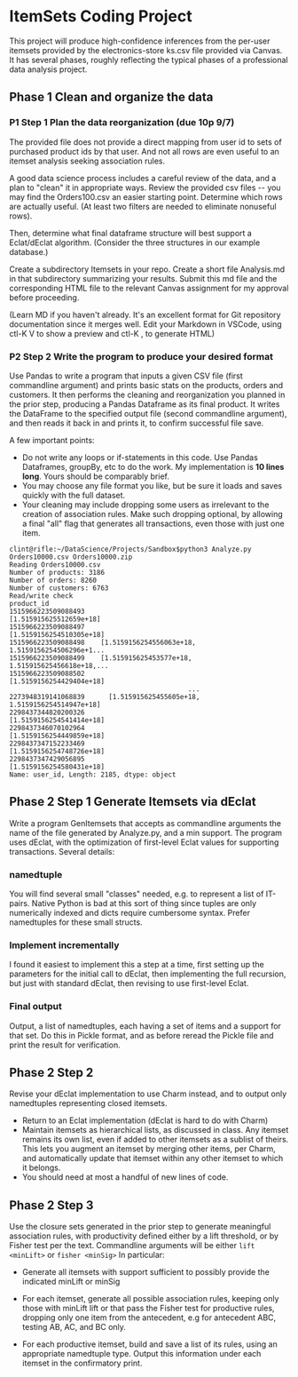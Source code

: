 # ItemSets Coding Project
This project will produce high-confidence inferences from the per-user itemsets provided
by the electronics-store ks.csv file provided via Canvas.  It has several phases,
roughly reflecting the typical phases of a professional data analysis project.

## Phase 1 Clean and organize the data

### P1 Step 1 Plan the data reorganization (due 10p 9/7)
The provided file does not provide a direct mapping from user id to sets of
purchased product ids by that user.  And not all rows are even useful to an
itemset analysis seeking association rules.

A good data science process includes a careful review of the data, and a plan to
"clean" it in appropriate ways.  Review the provided csv files -- you may find
the Orders100.csv an easier starting point.  Determine which rows are actually useful.  (At least two filters are needed to eliminate nonuseful rows).  

Then, determine what final dataframe structure will best 
support a Eclat/dEclat algorithm.  (Consider the three structures in our example database.)

Create a subdirectory Itemsets in your repo. Create a short file Analysis.md in that subdirectory summarizing your results.  Submit this md file and the corresponding HTML file to the relevant Canvas assignment for my approval 
before proceeding.

(Learn MD if you haven't already.  It's an excellent format for Git repository 
documentation since it merges well.  Edit your Markdown in VSCode, using 
ctl-K V to show a preview and ctl-K , to generate HTML)

### P2 Step 2 Write the program to produce your desired format
Use Pandas to write a program that inputs a given CSV file (first commandline argument)
and prints basic stats on the products, orders and customers.  It then performs 
the cleaning and reorganization you planned in the prior step, 
producing a Pandas Dataframe as its final product.  It writes the DataFrame to
the specified output file (second commandline argument), and then reads it back
in and prints it, to confirm successful file save. 

A few important points:
 * Do not write any loops or if-statements in this code.  Use Pandas Dataframes,
 groupBy, etc to do the work.  My implementation is **10 lines long**.  Yours
 should be comparably brief.
 * You may choose any file format you like, but be sure it loads and saves quickly with the full dataset.
 * Your cleaning may include dropping some users as irrelevant to the creation of association rules.  Make such dropping optional, by allowing a final "all" flag that generates all transactions, even those with just one item.

```
clint@rifle:~/DataScience/Projects/Sandbox$python3 Analyze.py Orders10000.csv Orders10000.zip
Reading Orders10000.csv
Number of products: 3186
Number of orders: 8260
Number of customers: 6763
Read/write check 
product_id
1515966223509088493                              [1.515915625512659e+18]
1515966223509088497                             [1.5159156254510305e+18]
1515966223509088498    [1.5159156254556063e+18, 1.5159156254506296e+1...
1515966223509088499    [1.515915625453577e+18, 1.515915625456618e+18,...
1515966223509088502                             [1.5159156254429404e+18]
                                             ...                        
2273948319141068839      [1.515915625455605e+18, 1.5159156254514947e+18]
2298437344820200326                             [1.5159156254541414e+18]
2298437346070102964                             [1.5159156254449859e+18]
2298437347152233469                             [1.5159156254748726e+18]
2298437347429056895                             [1.5159156254580431e+18]
Name: user_id, Length: 2185, dtype: object
```

## Phase 2 Step 1 Generate Itemsets via dEclat
Write a program GenItemsets that accepts as commandline arguments the name of the file generated by Analyze.py, and a min support.  The program uses dEclat, with the optimization of first-level Eclat values for supporting transactions.  Several details:

### namedtuple
You will find several small "classes" needed, e.g. to represent a list of IT-pairs.  Native Python is bad at this sort of thing since tuples are only numerically indexed and dicts require cumbersome syntax.  Prefer namedtuples for these small structs.

### Implement incrementally
I found it easiest to implement this a step at a time, first setting up the parameters for the initial call to dEclat, then implementing the full recursion, but just with standard dEclat, then revising to use first-level Eclat.

### Final output
Output, a list of namedtuples, each having a set of items and a support for that set.  Do this in Pickle format, and as before reread the Pickle file and print the result for verification.

## Phase 2 Step 2
Revise your dEclat implementation to use Charm instead, and to output only namedtuples representing closed itemsets. 
  * Return to an Eclat implementation (dEclat is hard to do with Charm)
  * Maintain itemsets as hierarchical lists, as discussed in class.  Any itemset remains its own list, even if added to other itemsets as a sublist of theirs.  This lets you augment an itemset by merging other items, per Charm, and automatically update that itemset within any other itemset to which it belongs.
  * You should need at most a handful of new lines of code.

## Phase 2 Step 3
Use the closure sets generated in the prior step to generate meaningful association rules, with productivity defined either by a lift threshold, or by Fisher test per the text.  Commandline arguments will be either `lift <minLift>` or `fisher <minSig>`  In particular:

  * Generate all itemsets with support sufficient to possibly provide the indicated minLift or minSig

  * For each itemset, generate all possible association rules, keeping only those with minLift lift or that pass the Fisher test for productive rules, dropping only one item from the antecedent, e.g for antecedent ABC, testing AB, AC, and BC only.

   * For each productive itemset, build and save a list of its rules, using an appropriate namedtuple type.  Output this information under each itemset in the confirmatory print.